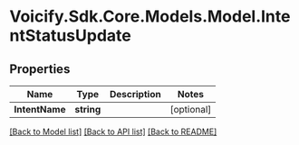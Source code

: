 # Voicify.Sdk.Core.Models.Model.IntentStatusUpdate
## Properties

Name | Type | Description | Notes
------------ | ------------- | ------------- | -------------
**IntentName** | **string** |  | [optional] 

[[Back to Model list]](../README.md#documentation-for-models) [[Back to API list]](../README.md#documentation-for-api-endpoints) [[Back to README]](../README.md)

